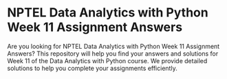 # NPTEL Data Analytics with Python Week 11 Assignment Answers

Are you looking for NPTEL Data Analytics with Python Week 11 Assignment Answers? This repository will help you find your answers and solutions for Week 11 of the Data Analytics with Python course. We provide detailed solutions to help you complete your assignments efficiently.
